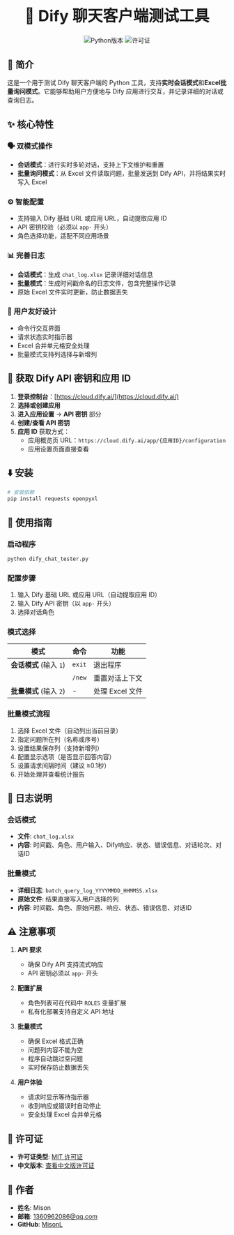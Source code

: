 <div align="center">
  <h1 style="font-size: 2.5em;">🚀 Dify 聊天客户端测试工具</h1>
</div>

<div align="center">
  <img src="https://img.shields.io/badge/Python-3.8+-blue?logo=python" alt="Python版本">
  <img src="https://img.shields.io/badge/License-MIT-green" alt="许可证">
</div>

## 📖 简介

这是一个用于测试 Dify 聊天客户端的 Python 工具，支持**实时会话模式**和**Excel批量询问模式**。它能够帮助用户方便地与 Dify 应用进行交互，并记录详细的对话或查询日志。

## ✨ 核心特性

### 🗣️ 双模式操作
- **会话模式**：进行实时多轮对话，支持上下文维护和重置
- **批量询问模式**：从 Excel 文件读取问题，批量发送到 Dify API，并将结果实时写入 Excel

### ⚙️ 智能配置
- 支持输入 Dify 基础 URL 或应用 URL，自动提取应用 ID
- API 密钥校验（必须以 `app-` 开头）
- 角色选择功能，适配不同应用场景

### 📊 完善日志
- **会话模式**：生成 `chat_log.xlsx` 记录详细对话信息
- **批量模式**：生成时间戳命名的日志文件，包含完整操作记录
- 原始 Excel 文件实时更新，防止数据丢失

### 🧩 用户友好设计
- 命令行交互界面
- 请求状态实时指示器
- Excel 合并单元格安全处理
- 批量模式支持列选择与新增列

## 🔑 获取 Dify API 密钥和应用 ID

1.  **登录控制台**：[https://cloud.dify.ai/](https://cloud.dify.ai/)
2.  **选择或创建应用**
3.  **进入应用设置** → **API 密钥** 部分
4.  **创建/查看 API 密钥**
5.  **应用 ID** 获取方式：
    - 应用概览页 URL：`https://cloud.dify.ai/app/{应用ID}/configuration`
    - 应用设置页面直接查看

## ⬇️ 安装

```bash
# 安装依赖
pip install requests openpyxl
```

## 🚦 使用指南

### 启动程序
```bash
python dify_chat_tester.py
```

### 配置步骤
1. 输入 Dify 基础 URL 或应用 URL（自动提取应用 ID）
2. 输入 Dify API 密钥（以 `app-` 开头）
3. 选择对话角色

### 模式选择
| 模式 | 命令 | 功能 |
|------|------|------|
| **会话模式** (输入 `1`) | `exit` | 退出程序 |
|  | `/new` | 重置对话上下文 |
| **批量模式** (输入 `2`) | - | 处理 Excel 文件 |

### 批量模式流程
1. 选择 Excel 文件（自动列出当前目录）
2. 指定问题所在列（名称或序号）
3. 设置结果保存列（支持新增列）
4. 配置显示选项（是否显示回答内容）
5. 设置请求间隔时间（建议 ≥0.1秒）
6. 开始处理并查看统计报告

## 📝 日志说明

### 会话模式
- **文件**: `chat_log.xlsx`
- **内容**: 时间戳、角色、用户输入、Dify响应、状态、错误信息、对话轮次、对话ID

### 批量模式
- **详细日志**: `batch_query_log_YYYYMMDD_HHMMSS.xlsx`
- **原始文件**: 结果直接写入用户选择的列
- **内容**: 时间戳、角色、原始问题、响应、状态、错误信息、对话ID

## ⚠️ 注意事项

1. **API 要求**
   - 确保 Dify API 支持流式响应
   - API 密钥必须以 `app-` 开头

2. **配置扩展**
   - 角色列表可在代码中 `ROLES` 变量扩展
   - 私有化部署支持自定义 API 地址

3. **批量模式**
   - 确保 Excel 格式正确
   - 问题列内容不能为空
   - 程序自动跳过空问题
   - 实时保存防止数据丢失

4. **用户体验**
   - 请求时显示等待指示器
   - 收到响应或错误时自动停止
   - 安全处理 Excel 合并单元格

## 📜 许可证

- **许可证类型**: [MIT 许可证](LICENSE)
- **中文版本**: [查看中文版许可证](LICENSE-CN)

## 👤 作者

- **姓名**: Mison
- **邮箱**: 1360962086@qq.com
- **GitHub**: [MisonL](https://github.com/MisonL)